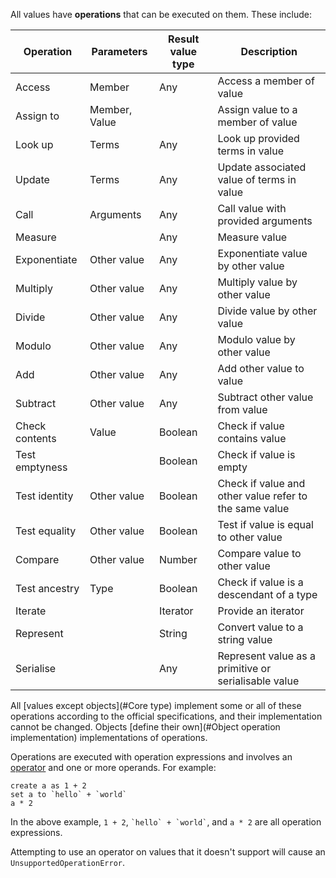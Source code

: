 All values have **operations** that can be executed on them. These include:

|Operation|Parameters|Result value type|Description|
|---|---|---|---|
|Access|Member|Any|Access a member of value|
|Assign to|Member, Value||Assign value to a member of value|
|Look up|Terms|Any|Look up provided terms in value|
|Update|Terms|Any|Update associated value of terms in value|
|Call|Arguments|Any|Call value with provided arguments|
|Measure||Any|Measure value|
|Exponentiate|Other value|Any|Exponentiate value by other value|
|Multiply|Other value|Any|Multiply value by other value|
|Divide|Other value|Any|Divide value by other value|
|Modulo|Other value|Any|Modulo value by other value|
|Add|Other value|Any|Add other value to value|
|Subtract|Other value|Any|Subtract other value from value|
|Check contents|Value|Boolean|Check if value contains value|
|Test emptyness||Boolean|Check if value is empty|
|Test identity|Other value|Boolean|Check if value and other value refer to the same value|
|Test equality|Other value|Boolean|Test if value is equal to other value|
|Compare|Other value|Number|Compare value to other value|
|Test ancestry|Type|Boolean|Check if value is a descendant of a type|
|Iterate||Iterator|Provide an iterator|
|Represent||String|Convert value to a string value|
|Serialise||Any|Represent value as a primitive or serialisable value|

All [values except objects](#Core type) implement some or all of these operations according to the official specifications, and their implementation cannot be changed. Objects [define their own](#Object operation implementation) implementations of operations.

Operations are executed with operation expressions and involves an [operator](#Operator) and one or more operands. For example:

```nanoscript
create a as 1 + 2
set a to `hello` + `world`
a * 2
```

In the above example, `1 + 2`, `` `hello` + `world` ``, and `a * 2` are all operation expressions.

Attempting to use an operator on values that it doesn't support will cause an `UnsupportedOperationError`.
